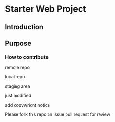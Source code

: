 # Starter Web Project
## Introduction
## Purpose
### How to contribute

remote repo

local repo

staging area

just modified

add copywright notice

Please fork this repo an issue pull request for review